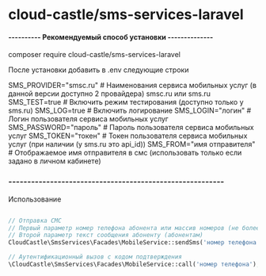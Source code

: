 # cloud-castle/sms-services-laravel

#### ---------- Рекомендуемый способ установки --------------
composer require cloud-castle/sms-services-laravel

После установки добавить в .env следующие строки

SMS_PROVIDER="smsc.ru"      # Наименования сервиса мобильных услуг (в данной версии доступно 2 провайдера) smsc.ru или sms.ru
SMS_TEST=true               # Включить режим тестирования (доступно только у sms.ru)
SMS_LOG=true                # Включить логирование
SMS_LOGIN="логин"           # Логин пользователя сервиса мобильных услуг
SMS_PASSWORD="пароль"       # Пароль пользователя сервиса мобильных услуг
SMS_TOKEN="токен"           # Токен пользователя сервиса мобильных услуг (при наличии (у sms.ru это api_id))
SMS_FROM="имя отправителя"  # Отображаемое имя отправителя в смс (использовать только если задано в личном кабинете) 
### ---------------------------------------------------------


Использование
```php

// Отправка СМС
// Первый параметр номер телефона абонента или массив номеров (не более 10)
// Второй параметр текст сообщения абоненту (абонентам)
CloudCastle\SmsServices\Facades\MobileService::sendSms('номер телефона', 'текст сообщения');

// Аутентификационный вызов с кодом подтверждения
\CloudCastle\SmsServices\Facades\MobileService::call('номер телефона');

```